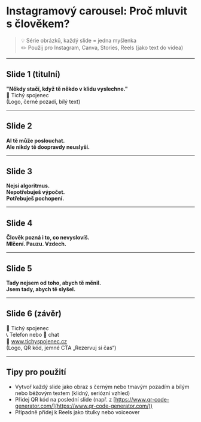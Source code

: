 # Instagramový carousel: Proč mluvit s člověkem?

> 💡 Série obrázků, každý slide = jedna myšlenka  
> ✏️ Použij pro Instagram, Canva, Stories, Reels (jako text do videa)

---

## Slide 1 (titulní)

**"Někdy stačí, když tě někdo v klidu vyslechne."**  
🖤 Tichý spojenec  
(Logo, černé pozadí, bílý text)

---

## Slide 2

**AI tě může poslouchat.  
Ale nikdy tě doopravdy neuslyší.**

---

## Slide 3

**Nejsi algoritmus.  
Nepotřebuješ výpočet.  
Potřebuješ pochopení.**

---

## Slide 4

**Člověk pozná i to, co nevyslovíš.  
Mlčení. Pauzu. Vzdech.**

---

## Slide 5

**Tady nejsem od toho, abych tě měnil.  
Jsem tady, abych tě slyšel.**

---

## Slide 6 (závěr)

🖤 Tichý spojenec  
📞 Telefon nebo 💬 chat  
🔗 www.tichyspojenec.cz  
(Logo, QR kód, jemné CTA „Rezervuj si čas“)

---

## Tipy pro použití

- Vytvoř každý slide jako obraz s černým nebo tmavým pozadím a bílým nebo béžovým textem (klidný, seriózní vzhled)
- Přidej QR kód na poslední slide (např. z [https://www.qr-code-generator.com/](https://www.qr-code-generator.com/))
- Případně přidej k Reels jako titulky nebo voiceover
